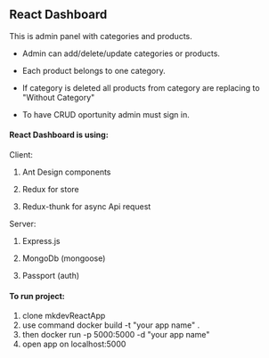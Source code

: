 ## React Dashboard

This is admin panel with categories and products.

- Admin can add/delete/update categories or products.

- Each product belongs to one category. 

- If category is deleted all products from category are replacing to "Without Category"

- To have CRUD oportunity admin must sign in.


#### React Dashboard is using:

Client:

1. Ant Design components

2. Redux for store

3. Redux-thunk for async Api request

Server:

1. Express.js

2. MongoDb (mongoose)

3. Passport (auth)

#### To run project:

1. clone mkdevReactApp
2. use command docker build -t "your app name" .
3. then docker run -p 5000:5000 -d "your app name"
4. open app on localhost:5000

